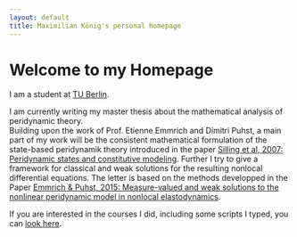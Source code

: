 ```yaml
---
layout: default
title: Maximilian König's personal homepage
---
```

# Welcome to my Homepage

I am a student at [TU Berlin](www.math.tu-berlin.de). 

I am currently writing my master thesis about the mathematical analysis of peridynamic theory.  
Building upon the work of Prof. Etienne Emmrich and Dimitri Puhst, a main part of my work 
will be the consistent mathematical formulation of the state-based peridynamik theory 
introduced in the paper 
[Silling et al, 2007: Peridynamic states and constitutive modeling](http://link.springer.com/article/10.1007/s10659-007-9125-1).
Further I try to give a framework for classical and weak solutions for the resulting nonlocal differential equations.
The letter is based on the methods developped in the Paper 
[Emmrich & Puhst, 2015: Measure-valued and weak solutions to the nonlinear peridynamic model in nonlocal elastodynamics](http://stacks.iop.org/0951-7715/28/285).

<!-- A first peak at my work you can see in the slides of my talk in the working group seminar -->

If you are interested in the courses I did, including some scripts I typed, you can [look here](courses.html).
